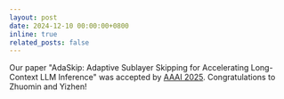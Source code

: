 ```yaml
---
layout: post
date: 2024-12-10 00:00:00+0800
inline: true
related_posts: false
---
```


Our paper "AdaSkip: Adaptive Sublayer Skipping for Accelerating Long-Context LLM Inference" was accepted by [AAAI 2025](https://aaai.org/conference/aaai/aaai-25/). Congratulations to Zhuomin and Yizhen!
